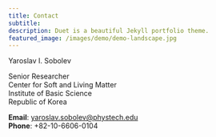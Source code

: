 ```yaml
---
title: Contact
subtitle:
description: Duet is a beautiful Jekyll portfolio theme.
featured_image: /images/demo/demo-landscape.jpg
---
```


Yaroslav I. Sobolev

Senior Researcher  
Center for Soft and Living Matter  
Institute of Basic Science  
Republic of Korea

**Email**: yaroslav.sobolev@phystech.edu  
**Phone**: +82-10-6606-0104

